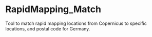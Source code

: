 # RapidMapping_Match
Tool to match rapid mapping locations from Copernicus to specific locations, and postal code for Germany.  
